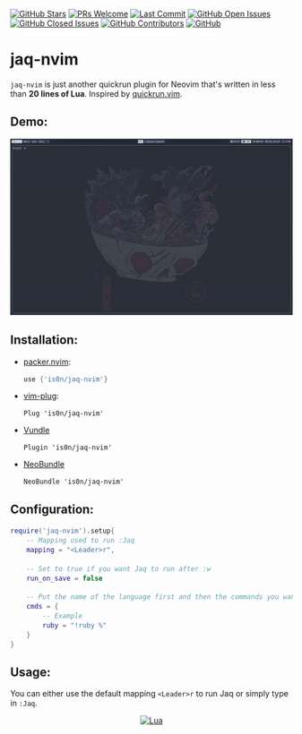 [![GitHub Stars](https://img.shields.io/github/stars/is0n/jaq-nvim.svg?style=social&label=Star&maxAge=2592000)](https://github.com/is0n/jaq-nvim/stargazers/)
[![PRs Welcome](https://img.shields.io/badge/PRs-welcome-brightgreen.svg)](http://makeapullrequest.com)
[![Last Commit](https://img.shields.io/github/last-commit/is0n/jaq-nvim)](https://github.com/is0n/jaq-nvim/pulse)
[![GitHub Open Issues](https://img.shields.io/github/issues/is0n/jaq-nvim.svg)](https://github.com/is0n/jaq-nvim/issues/)
[![GitHub Closed Issues](https://img.shields.io/github/issues-closed/is0n/jaq-nvim.svg)](https://github.com/is0n/jaq-nvim/issues?q=is%3Aissue+is%3Aclosed)
[![GitHub Contributors](https://img.shields.io/github/contributors/is0n/jaq-nvim.svg)](https://github.com/is0n/jaq-nvim/graphs/contributors/)
[![GitHub](https://img.shields.io/github/license/is0n/jaq-nvim?logo=GNU)](https://github.com/is0n/jaq-nvim/blob/master/LICENSE)

# jaq-nvim
`jaq-nvim` is just another quickrun plugin for Neovim that's written in less than **20 lines of Lua**. Inspired by [quickrun.vim](https://github.com/D0n9X1n/quickrun.vim).

## Demo:
![Demo](Demo.gif)

## Installation:
* [packer.nvim](https://github.com/wbthomason/packer.nvim):
	```lua
	use {'is0n/jaq-nvim'}
	```
* [vim-plug](https://github.com/junegunn/vim-plug):
	```vim
	Plug 'is0n/jaq-nvim'
	```
* [Vundle](https://github.com/VundleVim/Vundle.vim)
	```vim
	Plugin 'is0n/jaq-nvim'
	```
* [NeoBundle](https://github.com/Shougo/neobundle.vim)
	```vim
	NeoBundle 'is0n/jaq-nvim'
	```

## Configuration:
```lua
require('jaq-nvim').setup{
	-- Mapping used to run :Jaq
	mapping = "<Leader>r",

	-- Set to true if you want Jaq to run after :w
	run_on_save = false

	-- Put the name of the language first and then the commands you want to use
	cmds = {
		-- Example
		ruby = "!ruby %"
	}
}
```

## Usage:
You can either use the default mapping `<Leader>r` to run Jaq or simply type in `:Jaq`.

<div align="center" id="madewithlua">
	
[![Lua](https://img.shields.io/badge/Made%20with%20Lua-blue.svg?style=for-the-badge&logo=lua)](#madewithlua)
	
</div>
